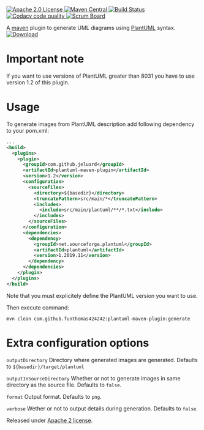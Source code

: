[ ![Apache 2.0 License](https://img.shields.io/badge/License-Apache%202.0-blue) ](https://www.apache.org/licenses/LICENSE-2.0)
[ ![Maven Central](https://maven-badges.herokuapp.com/maven-central/com.github.funthomas424242/plantuml-maven-plugin/badge.svg?style=flat) ](https://maven-badges.herokuapp.com/maven-central/com.github.funthomas424242/plantuml-maven-plugin)
[ ![Build Status](https://travis-ci.org/FunThomas424242/rezeptsammlung.svg?branch=master) ](https://travis-ci.org/FunThomas424242/plantuml-maven-plugin)
[ ![Codacy code quality](https://api.codacy.com/project/badge/Grade/88bf76546176437ea389629a2087d1b5) ](https://www.codacy.com/app/FunThomas424242/plantuml-maven-plugin?utm_source=github.com&utm_medium=referral&utm_content=FunThomas424242/plantuml-maven-plugin&utm_campaign=Badge_Grade)
[ ![Scrum Board](http://images.webestools.com/buttons.php?frm=2&btn_type=11&txt=Scrum%20Board&scaledwidth="15%") ](https://github.com/FunThomas424242/plantuml-maven-plugin/projects/1)

A [maven](http://maven.apache.org/) plugin to generate UML diagrams using [PlantUML](http://plantuml.sourceforge.net/) syntax.
[ ![Download](https://api.bintray.com/packages/jmdesprez/maven/plantuml-maven-plugin/images/download.svg) ](https://bintray.com/jmdesprez/maven/plantuml-maven-plugin/_latestVersion)


# Important note

If you want to use versions of PlantUML greater than 8031 you have to use version 1.2 of this plugin.

# Usage

To generate images from PlantUML description add following dependency to your pom.xml:

```xml
...
<build>
  <plugins>
    <plugin>
      <groupId>com.github.jeluard</groupId>
      <artifactId>plantuml-maven-plugin</artifactId>
      <version>1.2</version>
      <configuration>
        <sourceFiles>
          <directory>${basedir}</directory>
          <truncatePattern>src/main/*</truncatePattern>
          <includes>
            <include>src/main/plantuml/**/*.txt</include>
          </includes>
        </sourceFiles>
      </configuration>
      <dependencies>
        <dependency>
          <groupId>net.sourceforge.plantuml</groupId>
          <artifactId>plantuml</artifactId>
          <version>1.2019.11</version>
        </dependency>
      </dependencies>
    </plugin>
  </plugins>
</build>
```

Note that you must explicitely define the PlantUML version you want to use.

Then execute command:

```
mvn clean com.github.funthomas424242:plantuml-maven-plugin:generate
```

# Extra configuration options

`outputDirectory` Directory where generated images are generated. Defaults to `${basedir}/target/plantuml`

`outputInSourceDirectory` Whether or not to generate images in same directory as the source file. Defaults to `false`.

`format` Output format. Defaults to `png`.

`verbose` Wether or not to output details during generation. Defaults to `false`.


Released under [Apache 2 license](http://www.apache.org/licenses/LICENSE-2.0.html).
